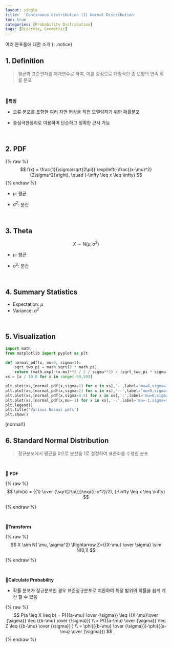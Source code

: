```yaml
---
layout: single
title:  'Continuous distribution (1) Normal Distribution'
toc: true
categories: [Probability Distribution]
tags: [Discrete, Geometric]
---
```


여러 분포들에 대한 소개
{: .notice}

## 1. Definition

> 평균과 표준편차를 매개변수로 하여, 이를 중심으로 대칭적인 종 모양의 연속 확률 분포

<br>

📍**특징**

- 오류 분포를 포함한 여러 자연 현상을 직접 모델링하기 위한 확률분포

- 중심극한정리로 이용하며 단순하고 정확한 근사 가능

<br>

## 2. PDF

{% raw %}
$$
f(x) = \frac{1}{\sigma\sqrt{2\pi}} \exp\left(-\frac{(x-\mu)^2}{2\sigma^2}\right), \quad (-\infty \leq x \leq \infty)
$$
{% endraw %}

- $\mu$: 평균

- $\sigma^2$: 분산

<br>

## 3. Theta

$$
X \sim N(\mu, \sigma^2)
$$

- $\mu$: 평균

- $\sigma^2$: 분산

<br>

## 4. Summary Statistics

- Expectation: $\mu$
- Variance: $\sigma^2$

<br>

## 5. Visualization

```python
import math
from matplotlib import pyplot as plt

def normal_pdf(x, mu=0, sigma=1):
    sqrt_two_pi = math.sqrt(2 * math.pi)
    return (math.exp(-(x-mu)**2 / 2 / sigma**2) / (sqrt_two_pi * sigma))
xs = [x / 10.0 for x in range(-50,50)]

plt.plot(xs,[normal_pdf(x,sigma=1) for x in xs],'-',label='mu=0,sigma=1')
plt.plot(xs,[normal_pdf(x,sigma=2) for x in xs],'--',label='mu=0,sigma=2')
plt.plot(xs,[normal_pdf(x,sigma=0.5) for x in xs],':',label='mu=0,sigma=0.5')
plt.plot(xs,[normal_pdf(x,mu=-1) for x in xs],'-.',label='mu=-1,sigma=1')
plt.legend()
plt.title('Various Normal pdfs')
plt.show()
```

[normal1]

## 6. Standard Normal Distribution

> 정규분포에서 평균을 0으로 분산을 1로 설정하여 표준화를 수행한 분포

<br>

📍 **PDF**

{% raw %}
$$
\phi(x) = {{1} \over {\sqrt{2\pi}}}\exp({-x^2}/2), (-\infty \leq x \leq \infty)
$$

{% endraw %}

<br>

📍**Transform**

{% raw %}
$$
X \sim N( \mu, \sigma^2) \Rightarrow Z={{X-\mu} \over \sigma} \sim N(0,1)
$$

{% endraw %}

<br>

📍**Calculate Probability**

- 확률 분포가 정규분포인 경우 표준정규분포로 치환하여 특정 범위의 확률을 쉽계 계산 할 수 있음

{% raw %}
$$
P(a \leq X \leq b) = P({{a-\mu} \over {\sigma}} \leq {{X-\mu}\over {\sigma}} \leq {{b-\mu} \over {\sigma}}) \\
= P({{a-\mu} \over {\sigma}} \leq Z \leq {{b-\mu} \over {\sigma}} ) \\
= \phi({{b-\mu} \over {\sigma}})-\phi({{a-\mu} \over {\sigma}})
$$
{% endraw %}
